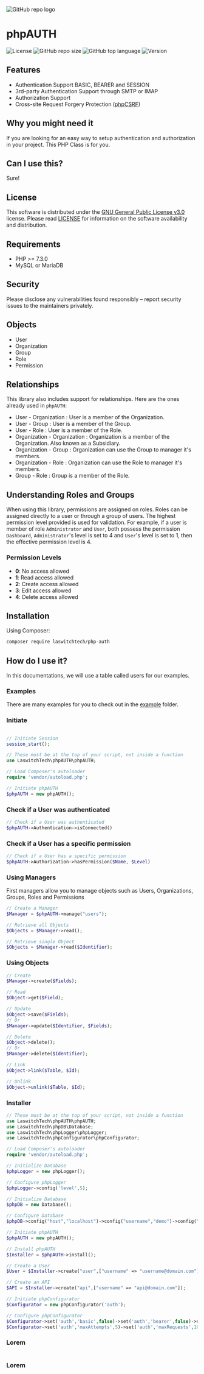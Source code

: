 ![GitHub repo logo](/dist/img/logo.png)

# phpAUTH
![License](https://img.shields.io/github/license/LouisOuellet/php-auth?style=for-the-badge)
![GitHub repo size](https://img.shields.io/github/repo-size/LouisOuellet/php-auth?style=for-the-badge&logo=github)
![GitHub top language](https://img.shields.io/github/languages/top/LouisOuellet/php-auth?style=for-the-badge)
![Version](https://img.shields.io/github/v/release/LouisOuellet/php-auth?label=Version&style=for-the-badge)

## Features
  - Authentication Support BASIC, BEARER and SESSION
  - 3rd-party Authentication Support through SMTP or IMAP
  - Authorization Support
  - Cross-site Request Forgery Protection ([phpCSRF](https://github.com/LouisOuellet/php-csrf))
  <!-- - GDPR Cookie Compliance -->
  <!-- - CCPA Cookie Compliance -->
  <!-- - JavaScript class available for GDPR & CCPA Cookie Compliance -->
  <!-- - Host Validation -->

## Why you might need it
If you are looking for an easy way to setup authentication and authorization in your project. This PHP Class is for you.

## Can I use this?
Sure!

## License
This software is distributed under the [GNU General Public License v3.0](https://www.gnu.org/licenses/gpl-3.0.en.html) license. Please read [LICENSE](LICENSE) for information on the software availability and distribution.

## Requirements
* PHP >= 7.3.0
* MySQL or MariaDB

## Security
Please disclose any vulnerabilities found responsibly – report security issues to the maintainers privately.

## Objects
* User
* Organization
* Group
* Role
* Permission

## Relationships
This library also includes support for relationships. Here are the ones already used in `phpAUTH`:

* User - Organization : User is a member of the Organization.
* User - Group : User is a member of the Group.
* User - Role : User is a member of the Role.
* Organization - Organization : Organization is a member of the Organization. Also known as a Subsidiary.
* Organization - Group : Organization can use the Group to manager it's members.
* Organization - Role : Organization can use the Role to manager it's members.
* Group - Role : Group is a member of the Role.

## Understanding Roles and Groups
When using this library, permissions are assigned on roles. Roles can be assigned directly to a user or through a group of users. The highest permission level provided is used for validation. For example, if a user is member of role `Administrator` and `User`, both possess the permission `Dashboard`, `Administrator`'s level is set to 4 and `User`'s level is set to 1, then the effective permission level is 4.

### Permission Levels
* __0__: No access allowed
* __1__: Read access allowed
* __2__: Create access allowed
* __3__: Edit access allowed
* __4__: Delete access allowed

## Installation
Using Composer:
```sh
composer require laswitchtech/php-auth
```

## How do I use it?
In this documentations, we will use a table called users for our examples.

### Examples
There are many examples for you to check out in the [example](example) folder.

### Initiate
```php

// Initiate Session
session_start();

// These must be at the top of your script, not inside a function
use LaswitchTech\phpAUTH\phpAUTH;

// Load Composer's autoloader
require 'vendor/autoload.php';

// Initiate phpAUTH
$phpAUTH = new phpAUTH();
```

### Check if a User was authenticated
```php
// Check if a User was authenticated
$phpAUTH->Authentication->isConnected()
```

### Check if a User has a specific permission
```php
// Check if a User has a specific permission
$phpAUTH->Authorization->hasPermission($Name, $Level)
```

### Using Managers
First managers allow you to manage objects such as Users, Organizations, Groups, Roles and Permissions
```php
// Create a Manager
$Manager = $phpAUTH->manage("users");

// Retrieve all Objects
$Objects = $Manager->read();

// Retrieve single Object
$Objects = $Manager->read($Identifier);
```

### Using Objects
```php
// Create
$Manager->create($Fields);

// Read
$Object->get($Field);

// Update
$Object->save($Fields);
// Or
$Manager->update($Identifier, $Fields);

// Delete
$Object->delete();
// Or
$Manager->delete($Identifier);

// Link
$Object->link($Table, $Id);

// Unlink
$Object->unlink($Table, $Id);
```

### Installer
```php
// These must be at the top of your script, not inside a function
use LaswitchTech\phpAUTH\phpAUTH;
use LaswitchTech\phpDB\Database;
use LaswitchTech\phpLogger\phpLogger;
use LaswitchTech\phpConfigurator\phpConfigurator;

// Load Composer's autoloader
require 'vendor/autoload.php';

// Initialize Database
$phpLogger = new phpLogger();

// Configure phpLogger
$phpLogger->config('level',5);

// Initialize Database
$phpDB = new Database();

// Configure Database
$phpDB->config("host","localhost")->config("username","demo")->config("password","demo")->config("database","demo2");

// Initiate phpAUTH
$phpAUTH = new phpAUTH();

// Install phpAUTH
$Installer = $phpAUTH->install();

// Create a User
$User = $Installer->create("user",["username" => "username@domain.com"]);

// Create an API
$API = $Installer->create("api",["username" => "api@domain.com"]);

// Initiate phpConfigurator
$Configurator = new phpConfigurator('auth');

// Configure phpConfigurator
$Configurator->set('auth','basic',false)->set('auth','bearer',false)->set('auth','request',true)->set('auth','cookie',true)->set('auth','session',true);
$Configurator->set('auth','maxAttempts',5)->set('auth','maxRequests',1000)->set('auth','lockoutDuration',1800)->set('auth','windowAttempts',100)->set('auth','windowRequests',60);
```

### Lorem
```php
```

### Lorem
```php
```
